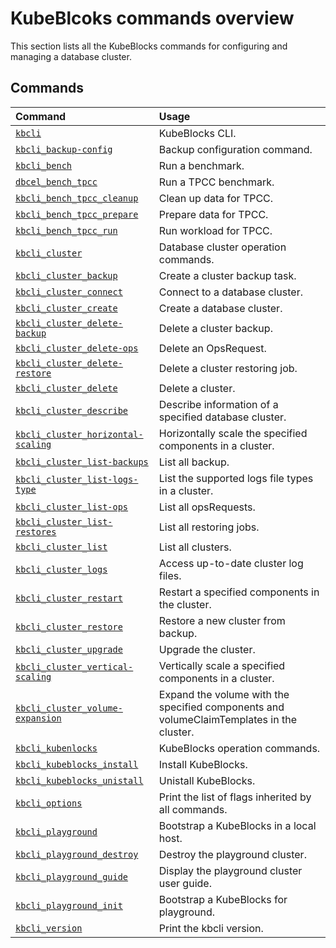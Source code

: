 # KubeBlcoks commands overview

This section lists all the KubeBlocks commands for configuring and managing a database cluster. 

## Commands

| **Command**                                                               |  **Usage**                                       |
| :--                                                                       | :--                                              |
| [`kbcli`](kbcli.md)                                                       | KubeBlocks CLI.                                  |
| [`kbcli_backup-config`](kbcli_backup-config.md)                           | Backup configuration command.                    |
| [`kbcli_bench`](kbcli_bench.md)                                           | Run a benchmark.                                 |
| [`dbcel_bench_tpcc`](kbcli_bench_tpcc.md)                                 | Run a TPCC benchmark.                            |
| [`kbcli_bench_tpcc_cleanup`](kbcli_bench_tpcc_cleanup.md)                 | Clean up data for TPCC.                          |
| [`kbcli_bench_tpcc_prepare`](kbcli_bench_tpcc_prepare.md)                 | Prepare data for TPCC.                           |
| [`kbcli_bench_tpcc_run`](kbcli_bench_tpcc_run.md)                         | Run workload for TPCC.                           |
| [`kbcli_cluster`](kbcli_cluster.md)                                       | Database cluster operation commands.             |
| [`kbcli_cluster_backup`](kbcli_cluster_backup.md)                         | Create a cluster backup task.                    |
| [`kbcli_cluster_connect`](kbcli_cluster_connect.md)                       | Connect to a database cluster.                   |
| [`kbcli_cluster_create`](kbcli_cluster_create.md)                         | Create a database cluster.                       |
| [`kbcli_cluster_delete-backup`](kbcli_cluster_delete-backup.md)           | Delete a cluster backup.                     |
| [`kbcli_cluster_delete-ops`](kbcli_cluster_delete-ops.md)                 | Delete an OpsRequest.                            |
| [`kbcli_cluster_delete-restore`](kbcli_cluster_delete-restore.md)         | Delete a cluster restoring job.                  |
| [`kbcli_cluster_delete`](kbcli_cluster_delete.md)                         | Delete a cluster.                                |
| [`kbcli_cluster_describe`](kbcli_cluster_describe.md)                     | Describe information of a specified database cluster. |
| [`kbcli_cluster_horizontal-scaling`](kbcli_cluster_horizontal-scaling.md) | Horizontally scale the specified components in a cluster. |
| [`kbcli_cluster_list-backups`](kbcli_cluster_list-backups.md)             | List all backup.                            |
| [`kbcli_cluster_list-logs-type`](kbcli_cluster_list-logs-type.md)         | List the supported logs file types in a cluster. |
| [`kbcli_cluster_list-ops`](kbcli_cluster_list-ops.md)                     | List all opsRequests.                            |
| [`kbcli_cluster_list-restores`](kbcli_cluster_list-restores.md)           | List all restoring jobs.                         |
| [`kbcli_cluster_list`](kbcli_cluster_list.md)                             | List all clusters.                               |
| [`kbcli_cluster_logs`](kbcli_cluster_logs.md)                             | Access up-to-date cluster log files.             |
| [`kbcli_cluster_restart`](kbcli_cluster_restart.md)                       | Restart a specified components in the cluster.   |
| [`kbcli_cluster_restore`](kbcli_cluster_restore.md)                       | Restore a new cluster from backup.               |
| [`kbcli_cluster_upgrade`](kbcli_cluster_upgrade.md)                       | Upgrade the cluster.                             |
| [`kbcli_cluster_vertical-scaling`](kbcli_cluster_vertical-scaling.md)     | Vertically scale a specified components in a cluster. |
| [`kbcli_cluster_volume-expansion`](kbcli_cluster_volume-expansion.md)     | Expand the volume with the specified components and volumeClaimTemplates in the cluster. |
| [`kbcli_kubenlocks`](kbcli_kubeblocks.md)                                 | KubeBlocks operation commands.                   |
| [`kbcli_kubeblocks_install`](kbcli_kubeblocks_install.md)                 | Install KubeBlocks.                              |
| [`kbcli_kubeblocks_unistall`](kbcli_kubeblocks_uninstall.md)              | Unistall KubeBlocks.                             |
| [`kbcli_options`](kbcli_options.md)                                       | Print the list of flags inherited by all commands. |
| [`kbcli_playground`](kbcli_playground.md)                                 | Bootstrap a KubeBlocks in a local host.          |
| [`kbcli_playground_destroy`](kbcli_playground_destroy.md)                 | Destroy the playground cluster.                  |
| [`kbcli_playground_guide`](kbcli_playground_guide.md)                     | Display the playground cluster user guide.       |
| [`kbcli_playground_init`](kbcli_playground_init.md)                       | Bootstrap a KubeBlocks for playground.           |
| [`kbcli_version`](kbcli_version.md)                                       | Print the kbcli version.                         |
